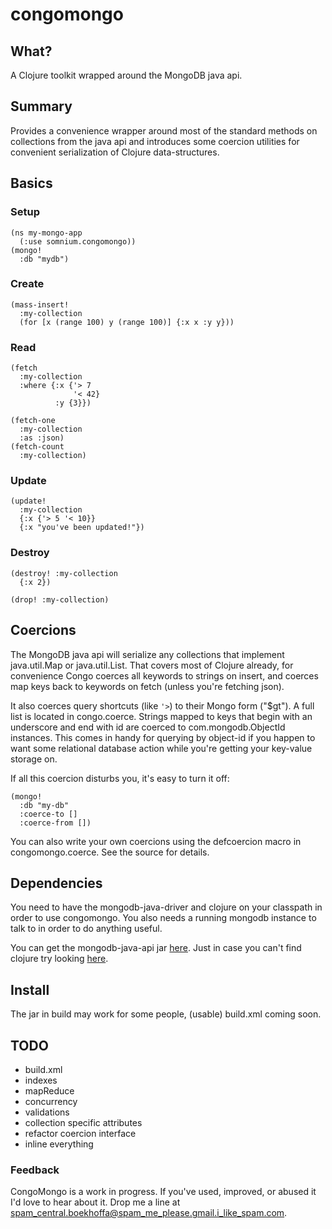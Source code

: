 congomongo
===========

What?
------
A Clojure toolkit wrapped around the MongoDB java api.

Summary
---------
Provides a convenience wrapper around most of the standard methods on 
collections from the java api and introduces some coercion utilities 
for convenient serialization of Clojure data-structures.

Basics
--------

### Setup

    (ns my-mongo-app  
      (:use somnium.congomongo))  
    (mongo!  
      :db "mydb")  

### Create

    (mass-insert!  
      :my-collection
      (for [x (range 100) y (range 100)] {:x x :y y}))

### Read

    (fetch
      :my-collection
      :where {:x {'> 7  
                  '< 42}
              :y {3}})

    (fetch-one
      :my-collection
      :as :json)
    (fetch-count
      :my-collection)

### Update

    (update!
      :my-collection
      {:x {'> 5 '< 10}}
      {:x "you've been updated!"})

### Destroy

    (destroy! :my-collection
      {:x 2})

    (drop! :my-collection)

Coercions
---------

  The MongoDB java api will serialize any collections that
implement java.util.Map or java.util.List. That covers most
of Clojure already, for convenience Congo coerces all keywords
to strings on insert, and coerces map keys back to keywords
on fetch (unless you're fetching json).

  It also coerces query shortcuts (like `'>`) to their Mongo form
("$gt"). A full list is located in congo.coerce.
  Strings mapped to keys that begin with an underscore and end with id
are coerced to com.mongodb.ObjectId instances. This comes in handy for
querying by object-id if you happen to want some relational database action while you're getting your key-value storage on.

  If all this coercion disturbs you, it's easy to turn it off:

    (mongo!
      :db "my-db"
      :coerce-to []
      :coerce-from [])

  You can also write your own coercions using the defcoercion macro in
congomongo.coerce. See the source for details.
   
Dependencies
------------

You need to have the mongodb-java-driver and clojure on your classpath
in order to use congomongo. You also needs a running mongodb instance
to talk to in order to do anything useful.

  You can get the mongodb-java-api jar [here](http://www.github.com/mongodb/mongo-java-driver).
Just in case you can't find clojure try looking [here](http://www.github.com/richhickey/clojure).

Install
-------

The jar in build may work for some people, (usable) build.xml coming soon.

TODO
----

* build.xml
* indexes
* mapReduce
* concurrency
* validations
* collection specific attributes
* refactor coercion interface
* inline everything

### Feedback

CongoMongo is a work in progress. If you've used, improved, 
or abused it I'd love to hear about it.
Drop me a line at spam_central.boekhoffa@spam_me_please.gmail.i_like_spam.com.
